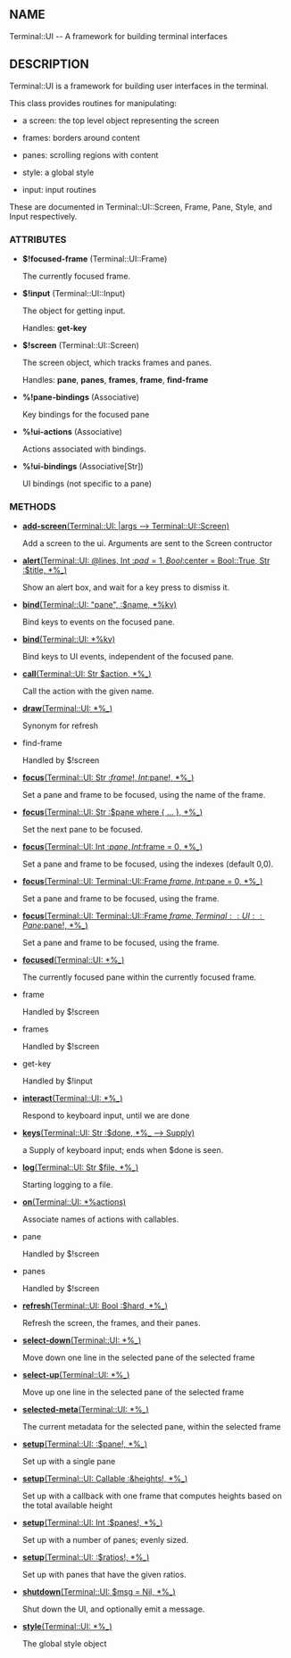 ## NAME

Terminal::UI -- A framework for building terminal interfaces

## DESCRIPTION

Terminal::UI is a framework for building user interfaces in the terminal.

This class provides routines for manipulating:

* a screen: the top level object representing the screen

* frames: borders around content

* panes: scrolling regions with content

* style: a global style

* input: input routines

These are documented in Terminal::UI::Screen, Frame, Pane, Style, and Input respectively.

### ATTRIBUTES

* **$!focused-frame** (Terminal::UI::Frame)

  The currently focused frame.

* **$!input** (Terminal::UI::Input)

  The object for getting input.

  Handles: **get-key**

* **$!screen** (Terminal::UI::Screen)

  The screen object, which tracks frames and panes.

  Handles: **pane**, **panes**, **frames**, **frame**, **find-frame**

* **%!pane-bindings** (Associative)

  Key bindings for the focused pane

* **%!ui-actions** (Associative)

  Actions associated with bindings.

* **%!ui-bindings** (Associative[Str])

  UI bindings (not specific to a pane)


### METHODS

* [**add-screen**(Terminal::UI: |args --> Terminal::UI::Screen)](https://git.sr.ht/~bduggan/raku-terminal-ui/tree/0.0.9/lib/Terminal/UI.rakumod#L175)

  Add a screen to the ui. Arguments are sent to the Screen contructor

* [**alert**(Terminal::UI: @lines, Int :$pad = 1, Bool :$center = Bool::True, Str :$title, *%_)](https://git.sr.ht/~bduggan/raku-terminal-ui/tree/0.0.9/lib/Terminal/UI.rakumod#L297)

  Show an alert box, and wait for a key press to dismiss it.

* [**bind**(Terminal::UI: "pane", :$name, *%kv)](https://git.sr.ht/~bduggan/raku-terminal-ui/tree/0.0.9/lib/Terminal/UI.rakumod#L221)

  Bind keys to events on the focused pane.

* [**bind**(Terminal::UI: *%kv)](https://git.sr.ht/~bduggan/raku-terminal-ui/tree/0.0.9/lib/Terminal/UI.rakumod#L237)

  Bind keys to UI events, independent of the focused pane.

* [**call**(Terminal::UI: Str $action, *%_)](https://git.sr.ht/~bduggan/raku-terminal-ui/tree/0.0.9/lib/Terminal/UI.rakumod#L280)

  Call the action with the given name.

* [**draw**(Terminal::UI: *%_)](https://git.sr.ht/~bduggan/raku-terminal-ui/tree/0.0.9/lib/Terminal/UI.rakumod#L72)

  Synonym for refresh

* find-frame

  Handled by $!screen

* [**focus**(Terminal::UI: Str :$frame!, Int :$pane!, *%_)](https://git.sr.ht/~bduggan/raku-terminal-ui/tree/0.0.9/lib/Terminal/UI.rakumod#L89)

  Set a pane and frame to be focused, using the name of the frame.

* [**focus**(Terminal::UI: Str :$pane where { ... }, *%_)](https://git.sr.ht/~bduggan/raku-terminal-ui/tree/0.0.9/lib/Terminal/UI.rakumod#L95)

  Set the next pane to be focused.

* [**focus**(Terminal::UI: Int :$pane, Int :$frame = 0, *%_)](https://git.sr.ht/~bduggan/raku-terminal-ui/tree/0.0.9/lib/Terminal/UI.rakumod#L105)

  Set a pane and frame to be focused, using the indexes (default 0,0).

* [**focus**(Terminal::UI: Terminal::UI::Frame $frame, Int :$pane = 0, *%_)](https://git.sr.ht/~bduggan/raku-terminal-ui/tree/0.0.9/lib/Terminal/UI.rakumod#L112)

  Set a pane and frame to be focused, using the frame.

* [**focus**(Terminal::UI: Terminal::UI::Frame $frame, Terminal::UI::Pane :$pane!, *%_)](https://git.sr.ht/~bduggan/raku-terminal-ui/tree/0.0.9/lib/Terminal/UI.rakumod#L119)

  Set a pane and frame to be focused, using the frame.

* [**focused**(Terminal::UI: *%_)](https://git.sr.ht/~bduggan/raku-terminal-ui/tree/0.0.9/lib/Terminal/UI.rakumod#L62)

  The currently focused pane within the currently focused frame.

* frame

  Handled by $!screen

* frames

  Handled by $!screen

* get-key

  Handled by $!input

* [**interact**(Terminal::UI: *%_)](https://git.sr.ht/~bduggan/raku-terminal-ui/tree/0.0.9/lib/Terminal/UI.rakumod#L250)

  Respond to keyboard input, until we are done

* [**keys**(Terminal::UI: Str :$done, *%_ --> Supply)](https://git.sr.ht/~bduggan/raku-terminal-ui/tree/0.0.9/lib/Terminal/UI.rakumod#L189)

  a Supply of keyboard input; ends when $done is seen.

* [**log**(Terminal::UI: Str $file, *%_)](https://git.sr.ht/~bduggan/raku-terminal-ui/tree/0.0.9/lib/Terminal/UI.rakumod#L183)

  Starting logging to a file.

* [**on**(Terminal::UI: *%actions)](https://git.sr.ht/~bduggan/raku-terminal-ui/tree/0.0.9/lib/Terminal/UI.rakumod#L269)

  Associate names of actions with callables.

* pane

  Handled by $!screen

* panes

  Handled by $!screen

* [**refresh**(Terminal::UI: Bool :$hard, *%_)](https://git.sr.ht/~bduggan/raku-terminal-ui/tree/0.0.9/lib/Terminal/UI.rakumod#L77)

  Refresh the screen, the frames, and their panes.

* [**select-down**(Terminal::UI: *%_)](https://git.sr.ht/~bduggan/raku-terminal-ui/tree/0.0.9/lib/Terminal/UI.rakumod#L216)

  Move down one line in the selected pane of the selected frame

* [**select-up**(Terminal::UI: *%_)](https://git.sr.ht/~bduggan/raku-terminal-ui/tree/0.0.9/lib/Terminal/UI.rakumod#L211)

  Move up one line in the selected pane of the selected frame

* [**selected-meta**(Terminal::UI: *%_)](https://git.sr.ht/~bduggan/raku-terminal-ui/tree/0.0.9/lib/Terminal/UI.rakumod#L201)

  The current metadata for the selected pane, within the selected frame

* [**setup**(Terminal::UI: :$pane!, *%_)](https://git.sr.ht/~bduggan/raku-terminal-ui/tree/0.0.9/lib/Terminal/UI.rakumod#L125)

  Set up with a single pane

* [**setup**(Terminal::UI: Callable :&heights!, *%_)](https://git.sr.ht/~bduggan/raku-terminal-ui/tree/0.0.9/lib/Terminal/UI.rakumod#L138)

  Set up with a callback with one frame that computes heights based on the total available height

* [**setup**(Terminal::UI: Int :$panes!, *%_)](https://git.sr.ht/~bduggan/raku-terminal-ui/tree/0.0.9/lib/Terminal/UI.rakumod#L154)

  Set up with a number of panes; evenly sized.

* [**setup**(Terminal::UI: :$ratios!, *%_)](https://git.sr.ht/~bduggan/raku-terminal-ui/tree/0.0.9/lib/Terminal/UI.rakumod#L161)

  Set up with panes that have the given ratios.

* [**shutdown**(Terminal::UI: $msg = Nil, *%_)](https://git.sr.ht/~bduggan/raku-terminal-ui/tree/0.0.9/lib/Terminal/UI.rakumod#L169)

  Shut down the UI, and optionally emit a message.

* [**style**(Terminal::UI: *%_)](https://git.sr.ht/~bduggan/raku-terminal-ui/tree/0.0.9/lib/Terminal/UI.rakumod#L206)

  The global style object
